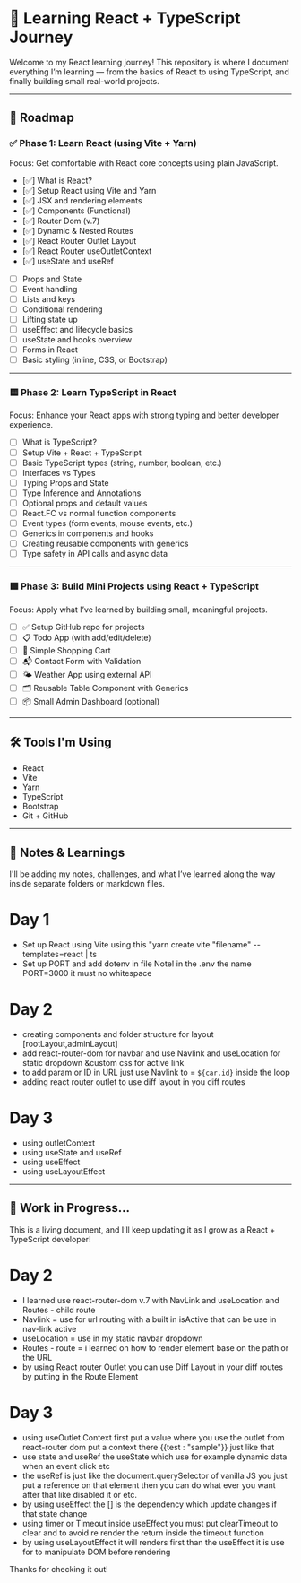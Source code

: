 # 🚀 Learning React + TypeScript Journey

Welcome to my React learning journey! This repository is where I document everything I’m learning — from the basics of React to using TypeScript, and finally building small real-world projects.

---

## 🧭 Roadmap

### ✅ Phase 1: Learn React (using Vite + Yarn)
Focus: Get comfortable with React core concepts using plain JavaScript.

- [✅] What is React?
- [✅] Setup React using Vite and Yarn
- [✅] JSX and rendering elements
- [✅] Components (Functional)
- [✅] Router Dom (v.7)
- [✅] Dynamic & Nested Routes
- [✅] React Router Outlet Layout
- [✅] React Router useOutletContext
- [✅] useState and useRef
- [ ] Props and State
- [ ] Event handling
- [ ] Lists and keys
- [ ] Conditional rendering
- [ ] Lifting state up
- [ ] useEffect and lifecycle basics
- [ ] useState and hooks overview
- [ ] Forms in React
- [ ] Basic styling (inline, CSS, or Bootstrap)

---

### 🟨 Phase 2: Learn TypeScript in React
Focus: Enhance your React apps with strong typing and better developer experience.

- [ ] What is TypeScript?
- [ ] Setup Vite + React + TypeScript
- [ ] Basic TypeScript types (string, number, boolean, etc.)
- [ ] Interfaces vs Types
- [ ] Typing Props and State
- [ ] Type Inference and Annotations
- [ ] Optional props and default values
- [ ] React.FC vs normal function components
- [ ] Event types (form events, mouse events, etc.)
- [ ] Generics in components and hooks
- [ ] Creating reusable components with generics
- [ ] Type safety in API calls and async data

---

### 🟩 Phase 3: Build Mini Projects using React + TypeScript
Focus: Apply what I’ve learned by building small, meaningful projects.

- [ ] ✅ Setup GitHub repo for projects
- [ ] 📋 Todo App (with add/edit/delete)
- [ ] 🛒 Simple Shopping Cart
- [ ] 📬 Contact Form with Validation
- [ ] 🌤️ Weather App using external API
- [ ] 🗂️ Reusable Table Component with Generics
- [ ] 📦 Small Admin Dashboard (optional)

---

## 🛠️ Tools I'm Using

- React
- Vite
- Yarn
- TypeScript
- Bootstrap
- Git + GitHub

---

## 🧠 Notes & Learnings

I'll be adding my notes, challenges, and what I’ve learned along the way inside separate folders or markdown files.


# Day 1
- Set up React using Vite using this "yarn create vite "filename" --templates=react | ts
- Set up PORT and add dotenv in file Note! in the .env the name PORT=3000 it must no whitespace
# Day 2
- creating components and folder structure for layout [rootLayout,adminLayout]
- add react-router-dom for navbar and use Navlink and useLocation for static dropdown &custom css for active link
- to add param or ID in URL just use Navlink to = `${car.id}` inside the loop
- adding react router outlet to use diff layout in you diff routes
# Day 3
- using outletContext
- using useState and useRef
- using useEffect
- using useLayoutEffect
---

## 🚧 Work in Progress...

This is a living document, and I’ll keep updating it as I grow as a React + TypeScript developer!
# Day 2
- I learned use react-router-dom v.7 with NavLink and useLocation and Routes - child route
- Navlink = use for url routing with a built in isActive that can be use in nav-link active
- useLocation = use in my static navbar dropdown
- Routes - route = i learned on how to render element base on the path or the URL
- by using React router Outlet you can use Diff Layout in your diff routes by putting in the Route Element

# Day 3
- using useOutlet Context first put a value where you use the outlet from react-router dom put a context there {{test : "sample"}} just like that
- use state and useRef the useState which use for example dynamic data when an event click etc
- the useRef is just like the document.querySelector of vanilla JS you just put a reference on that element then you can do what ever you want after that like disabled it or etc.
- by using useEffect the [] is the dependency which update changes if that state change
- using timer or Timeout inside useEffect you must put clearTimeout to clear and to avoid re render the return inside the timeout function
- by using useLayoutEffect it will renders first than the useEffect it is use for to manipulate DOM before rendering

Thanks for checking it out!

